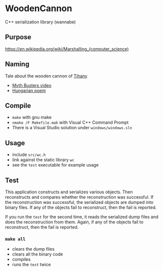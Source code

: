 # WoodenCannon
C++ serialization library (wannabe)

## Purpose
https://en.wikipedia.org/wiki/Marshalling_(computer_science)

## Naming
Tale about the wooden cannon of [Tihany](https://en.wikipedia.org/wiki/Tihany)
 * [Myth Busters video](https://www.youtube.com/watch?v=O6abBCyT69A)
 * [Hungarian poem](http://www.tihanyinfo.com/Tihany/Tihanyi_mondak_regek_versek/A_tihanyi_faagyu_igaz_tortenete.html)

## Compile
 * `make` with gnu make
 * `nmake /F Makefile.mak` with Visual C++ Command Prompt
 * There is a Visual Studio solution under `windows/windows.sln`

## Usage
 * include `src/wc.h`
 * link against the static library `wc`
 * see the `test` executable for example usage

## Test
This application constructs and serializes various objects. Then reconstructs and compares whether the reconstruction was successful.
If the reconstruction was successful, the serialized objects are dumped into binary files.
If any of the objects fail to reconstruct, then the fail is reported.

If you run the `test` for the second time, it reads the serialized dump files and does the reconstruction from them.
Again, if any of the objects fail to reconstruct, then the fail is reported.

### `make all`
* clears the dump files
* clears all the binary code
* compiles
* runs the `test` twice
